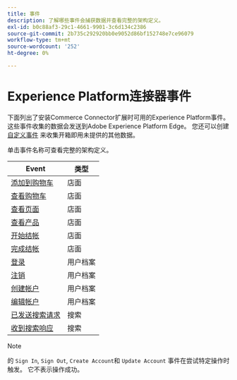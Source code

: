 ```yaml
---
title: 事件
description: 了解哪些事件会捕获数据并查看完整的架构定义。
exl-id: b0c88af3-29c1-4661-9901-3c6d134c2386
source-git-commit: 2b735c292920bb0e9052d86bf152748e7ce96079
workflow-type: tm+mt
source-wordcount: '252'
ht-degree: 0%

---
```


# Experience Platform连接器事件

下面列出了安装Commerce Connector扩展时可用的Experience Platform事件。 这些事件收集的数据会发送到Adobe Experience Platform Edge。 您还可以创建 [自定义事件](custom-events.md) 来收集开箱即用未提供的其他数据。

单击事件名称可查看完整的架构定义。

| Event | 类型 |
|---|---|
| [添加到购物车](https://github.com/adobe/magento-storefront-event-collector/blob/main/src/handlers/product/addToCartAEP.ts) | 店面 |
| [查看购物车](https://github.com/adobe/magento-storefront-event-collector/blob/main/src/handlers/shoppingCart/viewAEP.ts) | 店面 |
| [查看页面](https://github.com/adobe/magento-storefront-event-collector/blob/main/src/handlers/page/viewAEP.ts) | 店面 |
| [查看产品](https://github.com/adobe/magento-storefront-event-collector/blob/main/src/handlers/product/viewAEP.ts) | 店面 |
| [开始结帐](https://github.com/adobe/magento-storefront-event-collector/blob/main/src/handlers/shoppingCart/initiateCheckoutAEP.ts) | 店面 |
| [完成结帐](https://github.com/adobe/magento-storefront-event-collector/blob/main/src/handlers/checkout/placeOrderAEP.ts) | 店面 |
| [登录](https://github.com/adobe/magento-storefront-event-collector/blob/main/src/handlers/account/signInAEP.ts) | 用户档案 |
| [注销](https://github.com/adobe/magento-storefront-event-collector/blob/main/src/handlers/account/signOutAEP.ts) | 用户档案 |
| [创建帐户](https://github.com/adobe/magento-storefront-event-collector/blob/main/src/handlers/account/createAccountAEP.ts) | 用户档案 |
| [编辑帐户](https://github.com/adobe/magento-storefront-event-collector/blob/main/src/handlers/account/editAccountAEP.ts) | 用户档案 |
| [已发送搜索请求](https://github.com/adobe/magento-storefront-event-collector/blob/main/src/handlers/search/searchRequestSentAEP.ts) | 搜索 |
| [收到搜索响应](https://github.com/adobe/magento-storefront-event-collector/blob/main/src/handlers/search/searchResponseReceivedAEP.ts) | 搜索 |

>[!NOTE]
>
> 的 `Sign In`, `Sign Out`, `Create Account`和 `Update Account` 事件在尝试特定操作时触发。 它不表示操作成功。
